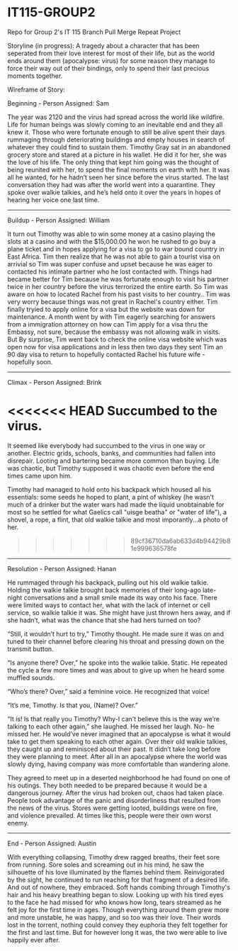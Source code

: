 # IT115-GROUP2
Repo for Group 2's IT 115 Branch Pull Merge Repeat Project

Storyline (in progress): A tragedy about a character that has been seperated from their love interest for most of their life, but as the world ends around them (apocalypse: virus) for some reason they manage to force their way out of their bindings, only to spend their last precious moments together. 

Wireframe of Story:

Beginning - Person Assigned: Sam  

The year was 2120 and the virus had spread across the world like wildfire. Life for human beings was slowly coming to an inevitable end and they all knew it. Those who were fortunate enough to still be alive spent their days rummaging through deteriorating buildings and empty houses in search of whatever they could find to sustain them. Timothy Gray sat in an abandoned grocery store and stared at a picture in his wallet. He did it for her, she was the love of his life. The only thing that kept him going was the thought of being reunited with her, to spend the final moments on earth with her. It was all he wanted, for he hadn’t seen her since before the virus started. The last conversation they had was after the world went into a quarantine. They spoke over walkie talkies, and he’s held onto it over the years in hopes of hearing her voice one last time.
_____________________
Buildup - Person Assigned: William    

It turn out Timothy was able to win some money at a casino playing the slots at a casino and with the $15,000.00 he won he rushed to go buy a plane ticket and in hopes applying for a visa to go to war bound country in East Africa. Tim then realize that he was not able to gain a tourist visa on arrivial so Tim was super confuse and upset because he was eager to contacted his intimate partner who he lost contacted with. Things had became better for Tim because he was fortunate enough to visit his partner twice in her country before the virus terrorized the entire earth. So Tim was aware on how to located Rachel from his past visits to her country.. Tim was very worry because things was not great in Rachel's country either.  Tim finally tryied to apply online for a visa but the website was down for maintenance. A month went by with Tim eagerly searching for answers from a immigration attorney on how can Tim apply for a visa thru the Embassy, not sure, because the embassy was not allowing walk in visits. But By surprise, Tim went back to check the online visa website which was open now for visa applications and in less then two days they sent Tim an 90 day visa to return to hopefully contacted Rachel his future wife - hopefully soon.


_____________________
Climax - Person Assigned:  Brink  

<<<<<<< HEAD
Succumbed to the virus.
=======
It seemed like everybody had succumbed to the virus in one way or another. Electric grids, schools, banks, and communities had fallen into disrepair. Looting and bartering became more common than buying. Life was chaotic, but Timothy supposed it was chaotic even before the end times came upon him.

Timothy had managed to hold onto his backpack which housed all his essentials: some seeds he hoped to plant, a pint of whiskey (he wasn't much of a drinker but the water wars had made the liquid unobtainable for most so he settled for what Gaelics call "uisge beatha" or "water of life"), a shovel, a rope, a flint, that old walkie talkie and most imporantly...a photo of her. 

>>>>>>> 89cf36710da6ab633d4b94429b81e999636578fe

_____________________

Resolution - Person Assigned:  Hanan    

He rummaged through his backpack, pulling out his old walkie talkie. Holding the walkie talkie brought back memories of their long-ago late-night conversations and a small smile made its way onto his face. There were limited ways to contact her, what with the lack of internet or cell service, so walkie talkie it was. She might have just thrown hers away, and if she hadn’t, what was the chance that she had hers turned on too?      

“Still, it wouldn’t hurt to try,” Timothy thought. He made sure it was on and tuned to their channel before clearing his throat and pressing down on the transmit button.      

“Is anyone there? Over,” he spoke into the walkie talkie. Static. He repeated the cycle a few more times and was about to give up when he heard some muffled sounds.        

“Who’s there? Over,” said a feminine voice. He recognized that voice!       

“It’s me, Timothy. Is that you, (Name)? Over.”      

“It is! Is that really you Timothy? Why-I can’t believe this is the way we’re talking to each other again,” she laughed. He missed her laugh. No- he missed her. He would’ve never imagined that an apocalypse is what it would take to get them speaking to each other again. Over their old walkie talkies, they caught up and reminisced about their past. It didn’t take long before they were planning to meet. After all in an apocalypse where the world was slowly dying, having company was more comfortable than wandering alone.       

They agreed to meet up in a deserted neighborhood he had found on one of his outings. They both needed to be prepared because it would be a dangerous journey. After the virus had broken out, chaos had taken place. People took advantage of the panic and disorderliness that resulted from the news of the virus. Stores were getting looted, buildings were on fire, and violence prevailed. At times like this, people were their own worst enemy.    
_____________________

End - Person Assigned: Austin  

With everything collapsing, Timothy drew ragged breaths, their feet sore from running. Sore soles and screaming out in his mind, he saw the silhouette of his love illuminated by the flames behind them. Reinvigorated by the sight, he continued to run reaching for that fragment of a desired life. And out of nowhere, they embraced. Soft hands combing through Timothy's hair and his heavy breathing began to slow. Looking up with his tired eyes to the face he had missed for who knows how long, tears streamed as he felt joy for the first time in ages. Though everything around them grew more and more unstable, he was happy, and so too was their love. Their words lost in the torrent, nothing could convey they euphoria they felt together for the first and last time. But for however long it was, the two were able to live happily ever after.
